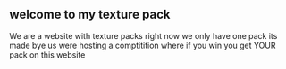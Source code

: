 ## welcome to my texture pack

We are a website with texture packs right now we only have one pack its made bye us were hosting a comptitition where if you win you get YOUR pack on this website 



